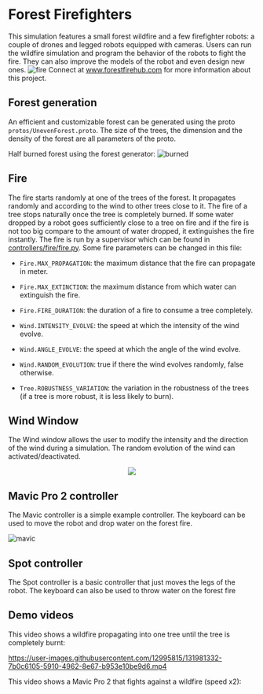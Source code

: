 # Forest Firefighters

This simulation features a small forest wildfire and a few firefighter robots: a couple of drones and legged robots equipped with cameras.
Users can run the wildfire simulation and program the behavior of the robots to fight the fire.
They can also improve the models of the robot and even design new ones.
![fire](https://user-images.githubusercontent.com/12995815/131650395-876f5ce5-ecdc-4eb7-83bc-a86f94709e32.png)
Connect at www.forestfirehub.com for more information about this project.


## Forest generation
An efficient and customizable forest can be generated using the proto `protos/UnevenForest.proto`.
The size of the trees, the dimension and the density of the forest are all parameters of the proto.

Half burned forest using the forest generator:
![burned](https://user-images.githubusercontent.com/12995815/131650414-fb5fe445-c74d-4c89-bc05-562f6a304ef3.png)


## Fire
The fire starts randomly at one of the trees of the forest.
It propagates randomly and according to the wind to other trees close to it.
The fire of a tree stops naturally once the tree is completely burned.
If some water dropped by a robot goes sufficiently close to a tree on fire and if the fire is not too big compare to the amount of water dropped, it extinguishes the fire instantly.
The fire is run by a supervisor which can be found in [controllers/fire/fire.py](controllers/fire/fire.py).
Some fire parameters can be changed in this file: 

- `Fire.MAX_PROPAGATION`: the maximum distance that the fire can propagate in meter.

- `Fire.MAX_EXTINCTION`: the maximum distance from which water can extinguish the fire.
  
- `Fire.FIRE_DURATION`: the duration of a fire to consume a tree completely.
  
- `Wind.INTENSITY_EVOLVE`: the speed at which the intensity of the wind evolve.
   
- `Wind.ANGLE_EVOLVE`: the speed at which the angle of the wind evolve.
  
- `Wind.RANDOM_EVOLUTION`: true if there the wind evolves randomly, false otherwise.
   
- `Tree.ROBUSTNESS_VARIATION`: the variation in the robustness of the trees (if a tree is more robust, it is less likely to burn).

## Wind Window
The Wind window allows the user to modify the intensity and the direction of the wind during a simulation.
The random evolution of the wind can activated/deactivated.

<div align="center"><img src="https://user-images.githubusercontent.com/12995815/131666969-df9b520f-338d-42fc-a533-8e0a161edcc1.png"></div>


## Mavic Pro 2 controller
The Mavic controller is a simple example controller.
The keyboard can be used to move the robot and drop water on the forest fire.

![mavic](https://user-images.githubusercontent.com/12995815/131667338-302ff820-19ff-4736-8195-b48d1c55a3ad.png)


## Spot controller  
The Spot controller is a basic controller that just moves the legs of the robot. The keyboard can also be used to throw water on the forest fire 


## Demo videos
This video shows a wildfire propagating into one tree until the tree is completely burnt:

https://user-images.githubusercontent.com/12995815/131981332-7b0c6105-5910-4962-8e67-b953e10be9d6.mp4

This video shows a Mavic Pro 2 that fights against a wildfire (speed x2):
